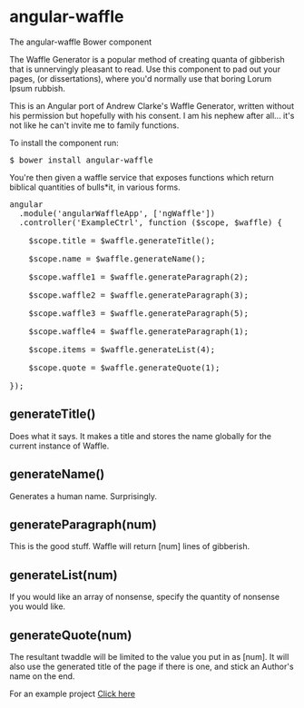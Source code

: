 # angular-waffle
The angular-waffle Bower component

The Waffle Generator is a popular method of creating quanta of gibberish that is unnervingly pleasant to read. Use this component to pad out your pages, (or dissertations), where you'd normally use that boring Lorum Ipsum rubbish.

This is an Angular port of Andrew Clarke's Waffle Generator, written without his permission but hopefully with his consent. I am his nephew after all... it's not like he can't invite me to family functions.

To install the component run:
<pre>
$ bower install angular-waffle
</pre>

You're then given a waffle service that exposes functions which return biblical quantities of bulls*it, in various forms.

<pre>
angular
  .module('angularWaffleApp', ['ngWaffle'])
  .controller('ExampleCtrl', function ($scope, $waffle) {

    $scope.title = $waffle.generateTitle();

    $scope.name = $waffle.generateName();

    $scope.waffle1 = $waffle.generateParagraph(2);

    $scope.waffle2 = $waffle.generateParagraph(3);

    $scope.waffle3 = $waffle.generateParagraph(5);

    $scope.waffle4 = $waffle.generateParagraph(1);

    $scope.items = $waffle.generateList(4);

    $scope.quote = $waffle.generateQuote(1);

});
</pre>



<h2>generateTitle()</h2>
<p>Does what it says. It makes a title and stores the name globally for the current instance of Waffle.</p>

<h2>generateName()</h2>
<p>Generates a human name. Surprisingly.</p>

<h2>generateParagraph(num)</h2>
<p>This is the good stuff. Waffle will return [num] lines of gibberish.</p>

<h2>generateList(num)</h2>
<p>If you would like an array of nonsense, specify the quantity of nonsense you would like.</p>

<h2>generateQuote(num)</h2>
<p>The resultant twaddle will be limited to the value you put in as [num]. It will also use the generated title of the page if there is one, and stick an Author's name on the end.</p>

For an example project <a href="https://github.com/Beclamide/angular-waffle-example">Click here</a>